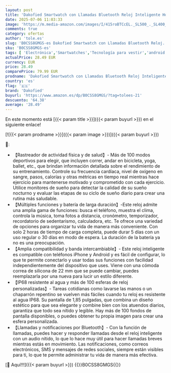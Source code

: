 ```yaml
---
layout: post
title: 'Dakofied Smartwatch con Llamadas Bluetooth Reloj Inteligente Hombre Mujer Smart Watch Smart Watch Pulsómetro Monitor de Sueño Calories Podómetro Impermeable IP68 Pulsera Actividad para Android iOS'
date: 2025-07-06 11:03:33
image: 'https://m.media-amazon.com/images/I/415roBTCcEL._SL500_._SL400_.jpg'
comments: true
category: ofertas
author: 'tole.es'
slug: 'B0CSS8GMGS-es Dakofied Smartwatch con Llamadas Bluetooth Reloj...'
sku: 'B0CSS8GMGS-es'
tags: [ 'Electrónica','Smartwatches','Tecnología para vestir','android','dakofied','🇪🇸', ]
actualPrice: 28.49 EUR
currency: EUR
price: 28.49
comparePrice: 79.99 EUR
prodname: 'Dakofied Smartwatch con Llamadas Bluetooth Reloj Inteligente Hombre Mujer Smart Watch Smart Watch Pulsómetro Monitor de Sueño Calories Podómetro Impermeable IP68 Pulsera Actividad para Android iOS'
country: 'es'
flag: '🇪🇸'
brand: 'Dakofied'
buyurl: 'https://www.amazon.es/dp/B0CSS8GMGS/?tag=tolees-21'
descuento: '64.38'
average: '28.49'
---
```


En este momento está [{{< param title >}}]({{< param buyurl >}}) en el siguiente enlace!

[![{{< param prodname >}}]({{< param image >}})]({{< param buyurl >}})

🔎:

- 【Rastreador de actividad física y de salud】- Más de 100 modos deportivos para elegir, que incluyen correr, andar en bicicleta, yoga, ballet, etc., que brindan información detallada sobre el rendimiento de su entrenamiento. Controle su frecuencia cardíaca, nivel de oxígeno en sangre, pasos, calorías y otras métricas en tiempo real mientras hace ejercicio para mantenerse motivado y comprometido con cada ejercicio. Utilice monitores de sueño para detectar la calidad de su sueño nocturno y evaluar las etapas de su ciclo de sueño diario para crear una rutina más saludable.
- 【Múltiples funciones y batería de larga duración】-Este reloj admite una amplia gama de funciones: busca el teléfono, muestra el clima, controla la música, toma fotos a distancia, cronómetro, temporizador, recordatorio de sedentarismo, calculadora, etc. Te ofrece una variedad de opciones para organizar tu vida de manera más conveniente. Con solo 2 horas de tiempo de carga completa, puede durar 5 días con un uso regular o 30 días en modo de espera. La duración de la batería ya no es una preocupación.
- 【Amplia compatibilidad y banda intercambiable】- Este reloj inteligente es compatible con teléfonos iPhone y Android y es fácil de configurar, lo que te permite conectarlo y usar todas sus funciones con facilidad independientemente del dispositivo que uses. Viene con una cómoda correa de silicona de 22 mm que se puede cambiar, puedes reemplazarla por una nueva para lucir un estilo diferente.
- 【IP68 resistente al agua y más de 100 esferas de reloj personalizadas】- Tareas cotidianas como lavarse las manos o un chaparrón repentino se vuelven más fáciles cuando tu reloj es resistente al agua IP68. Su pantalla de 1,85 pulgadas, que combina un diseño estético para que sea elegante y combine bien con los atuendos diarios, garantiza que todo sea nítido y legible. Hay más de 100 fondos de pantalla disponibles, o puedes obtener tu propia imagen para crear una esfera personalizada.
- 【Llamadas y notificaciones por Bluetooth】- Con la función de llamadas, puedes hacer y responder llamadas desde el reloj inteligente con un audio nítido, lo que lo hace muy útil para hacer llamadas breves mientras estás en movimiento. Las notificaciones, como correos electrónicos, SMS y mensajes de redes sociales, siempre están visibles para ti, lo que te permite administrar tu vida de manera más efectiva.

[🛒 Aquí!!!]({{< param buyurl >}})
{{<world>}}B0CSS8GMGS{{</world>}}
